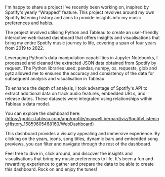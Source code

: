 I'm happy to share a project I've recently been working on, inspired by Spotify's yearly "Wrapped" feature. This project revolves around my own Spotify listening history and aims to provide insights into my music preferences and habits.

The project involved utilising Python and Tableau to create an user-friendly interactive web-based dashboard that offers insights and visualisations that bring my entire Spotify music journey to life, covering a span of four years from 2019 to 2022.

Leveraging Python's data manipulation capabilities in Jupyter Notebooks, I processed and cleaned the extracted JSON data obtained from Spotify by request. The Python libraries used: pandas, numpy, os, requests, glob and pytz allowed me to ensured the accuracy and consistency of the data for subsequent analysis and visualisation in Tableau.

To enhance the depth of analysis, I took advantage of Spotify's API to extract additional data on track audio features, embedded URLs, and release dates. These datasets were integrated using relationships within Tableau's data model.

You can explore the dashboard here: [(https://public.tableau.com/app/profile/maxwell.bernard/viz/SpotifyListeningHistory_16859605468160/WebDashboard)](https://public.tableau.com/app/profile/maxwell.bernard/viz/SpotifyListeningHistory_16859605468160/WebDashboard) 

This dashboard provides a visually appealing and immersive experience. By clicking on the years, icons, song titles, dynamic bars and embedded song previews, you can filter and navigate through the rest of the dashboard.

Feel free to dive in, click around, and discover the insights and visualisations that bring my music preferences to life. It's been a fun and rewarding experience to gather and prepare the data to be able to create this dashboard. Rock on and enjoy the tunes!
